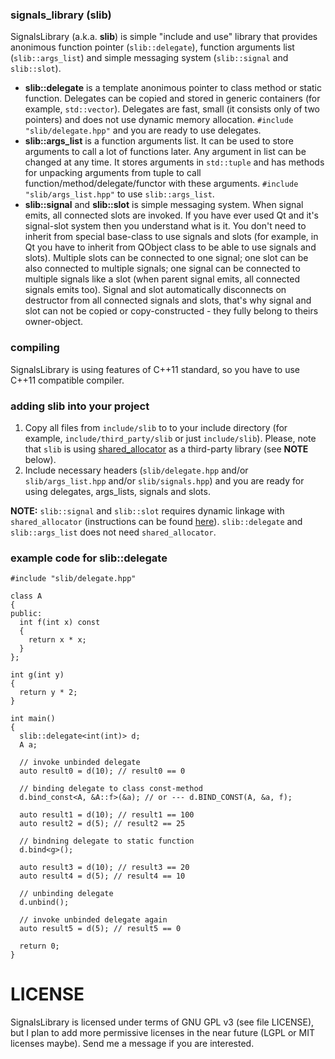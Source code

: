 ### signals_library (slib)
SignalsLibrary (a.k.a. **slib**) is simple "include and use" library that provides anonimous function pointer (`slib::delegate`),
function arguments list (`slib::args_list`) and simple messaging system (`slib::signal` and `slib::slot`).

- **slib::delegate** is a template anonimous pointer to class method or static function. Delegates can be copied
and stored in generic containers (for example, `std::vector`). Delegates are fast, small (it consists only
of two pointers) and does not use dynamic memory allocation. `#include "slib/delegate.hpp"` and you are ready to use delegates.
- **slib::args_list** is a function arguments list. It can be used to store arguments to call a lot of functions later.
Any argument in list can be changed at any time. It stores arguments in `std::tuple` and has methods for unpacking
arguments from tuple to call function/method/delegate/functor with these arguments. `#include "slib/args_list.hpp"` to
use `slib::args_list`.
- **slib::signal** and **slib::slot** is simple messaging system. When signal emits, all connected slots are invoked.
If you have ever used Qt and it's signal-slot system then you understand what is it. You don't need to inherit from
special base-class to use signals and slots (for example, in Qt you have to inherit from QObject class to be able
to use signals and slots). Multiple slots can be connected to one signal; one slot can be also connected to multiple signals;
one signal can be connected to multiple signals like a slot (when parent signal emits, all connected signals emits too).
Signal and slot automatically disconnects on destructor from all connected signals and slots, that's why signal and slot
can not be copied or copy-constructed - they fully belong to theirs owner-object.

### compiling
SignalsLibrary is using features of C++11 standard, so you have to use C++11 compatible compiler.

### adding slib into your project
1. Copy all files from `include/slib` to to your include directory (for example, `include/third_party/slib` or just `include/slib`). Please, note that `slib` is using [shared_allocator](https://github.com/cas4ey/shared_allocator/) as a third-party library (see **NOTE** below).
2. Include necessary headers (`slib/delegate.hpp` and/or `slib/args_list.hpp` and/or `slib/signals.hpp`) and you are ready for using delegates, args_lists, signals and slots.

**NOTE:** `slib::signal` and `slib::slot` requires dynamic linkage with `shared_allocator` (instructions can be found [here](https://github.com/cas4ey/shared_allocator/)). `slib::delegate` and `slib::args_list` does not need `shared_allocator`.

### example code for slib::delegate
```
#include "slib/delegate.hpp"

class A
{
public:
  int f(int x) const
  {
    return x * x;
  }
};

int g(int y)
{
  return y * 2;
}

int main()
{
  slib::delegate<int(int)> d;
  A a;
  
  // invoke unbinded delegate
  auto result0 = d(10); // result0 == 0
  
  // binding delegate to class const-method
  d.bind_const<A, &A::f>(&a); // or --- d.BIND_CONST(A, &a, f);
  
  auto result1 = d(10); // result1 == 100
  auto result2 = d(5); // result2 == 25
  
  // bindning delegate to static function
  d.bind<g>();
  
  auto result3 = d(10); // result3 == 20
  auto result4 = d(5); // result4 == 10
  
  // unbinding delegate
  d.unbind();
  
  // invoke unbinded delegate again
  auto result5 = d(5); // result5 == 0
  
  return 0;
}
```

# LICENSE
SignalsLibrary is licensed under terms of GNU GPL v3 (see file LICENSE), but I plan to add more permissive licenses
in the near future (LGPL or MIT licenses maybe). Send me a message if you are interested.

